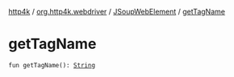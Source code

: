 [http4k](../../index.md) / [org.http4k.webdriver](../index.md) / [JSoupWebElement](index.md) / [getTagName](./get-tag-name.md)

# getTagName

`fun getTagName(): `[`String`](https://kotlinlang.org/api/latest/jvm/stdlib/kotlin/-string/index.html)